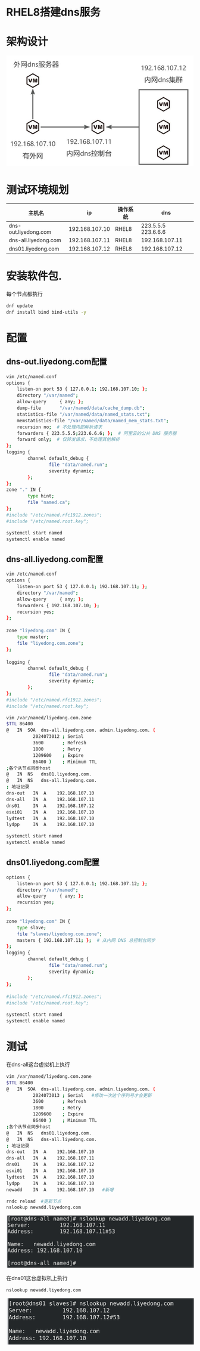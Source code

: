 # RHEL8搭建dns服务
# 架构设计
![画板](../../images/1722501251679-0cad773a-b1a0-4ecb-97fe-be63601eb5ba.jpeg)

# 测试环境规划
| 主机名 | ip | 操作系统 | dns |
| --- | --- | --- | --- |
| dns-out.liyedong.com | 192.168.107.10 | RHEL8 | 223.5.5.5 223.6.6.6 |
| dns-all.liyedong.com | 192.168.107.11 | RHEL8 | 192.168.107.11 |
| dns01.liyedong.com | 192.168.107.12 | RHEL8 | 192.168.107.12 |


# 安装软件包.
每个节点都执行

```bash
dnf update
dnf install bind bind-utils -y
```

# 配置
## dns-out.liyedong.com配置
```bash
vim /etc/named.conf
options {
    listen-on port 53 { 127.0.0.1; 192.168.107.10; };
    directory "/var/named";
    allow-query     { any; };
    dump-file       "/var/named/data/cache_dump.db";
    statistics-file "/var/named/data/named_stats.txt";
    memstatistics-file "/var/named/data/named_mem_stats.txt";
    recursion no;  # 不处理内部解析请求
    forwarders { 223.5.5.5;223.6.6.6; };  # 阿里云的公共 DNS 服务器
    forward only;  # 仅转发请求，不处理其他解析
};
logging {
        channel default_debug {
                file "data/named.run";
                severity dynamic;
        };
};
zone "." IN {
        type hint;
        file "named.ca";
};
#include "/etc/named.rfc1912.zones";
#include "/etc/named.root.key";
```

```bash
systemctl start named
systemctl enable named
```

## dns-all.liyedong.com配置
```bash
vim /etc/named.conf
options {
    listen-on port 53 { 127.0.0.1; 192.168.107.11; };
    directory "/var/named";
    allow-query     { any; };
    forwarders { 192.168.107.10; };
    recursion yes;
};

zone "liyedong.com" IN {
    type master;
    file "liyedong.com.zone";
};

logging {
        channel default_debug {
                file "data/named.run";
                severity dynamic;
        };
};
#include "/etc/named.rfc1912.zones";
#include "/etc/named.root.key";
```

```bash
vim /var/named/liyedong.com.zone
$TTL 86400
@   IN  SOA  dns-all.liyedong.com. admin.liyedong.com. (
          2024073012 ; Serial
          3600       ; Refresh
          1800       ; Retry
          1209600    ; Expire
          86400 )    ; Minimum TTL
;各个从节点同步host
@   IN  NS   dns01.liyedong.com.
@   IN  NS   dns-all.liyedong.com.
; 地址记录
dns-out   IN  A    192.168.107.10
dns-all   IN  A    192.168.107.11
dns01     IN  A    192.168.107.12
esxi01    IN  A    192.168.107.10
lydtest   IN  A    192.168.107.10
lydpp     IN  A    192.168.107.10
```



```bash
systemctl start named
systemctl enable named
```

## dns01.liyedong.com配置
```bash
options {
    listen-on port 53 { 127.0.0.1; 192.168.107.12; };
    directory "/var/named";
    allow-query     { any; };
    recursion yes;
};

zone "liyedong.com" IN {
    type slave;
    file "slaves/liyedong.com.zone";
    masters { 192.168.107.11; };  # 从内网 DNS 总控制台同步
};
logging {
        channel default_debug {
                file "data/named.run";
                severity dynamic;
        };
};

#include "/etc/named.rfc1912.zones";
#include "/etc/named.root.key";

```

```bash
systemctl start named
systemctl enable named
```

# 测试
在dns-all这台虚拟机上执行

```bash
vim /var/named/liyedong.com.zone
$TTL 86400
@   IN  SOA  dns-all.liyedong.com. admin.liyedong.com. (
          2024073013 ; Serial   #修改一次这个序列号才会更新
          3600       ; Refresh
          1800       ; Retry
          1209600    ; Expire
          86400 )    ; Minimum TTL
;各个从节点同步host
@   IN  NS   dns01.liyedong.com.
@   IN  NS   dns-all.liyedong.com.
; 地址记录
dns-out   IN  A    192.168.107.10
dns-all   IN  A    192.168.107.11
dns01     IN  A    192.168.107.12
esxi01    IN  A    192.168.107.10
lydtest   IN  A    192.168.107.10
lydpp     IN  A    192.168.107.10
newadd    IN  A    192.168.107.10   #新增
```

```bash
rndc reload  #更新节点
nslookup newadd.liyedong.com
```

![](../../images/1722330534192-394a8cf2-92c2-41e5-a55d-d9df08e2a829.png)

在dns01这台虚拟机上执行

```bash
nslookup newadd.liyedong.com
```

![](../../images/1722330547582-cd32c648-6853-4849-ad60-b24993e7586e.png)

